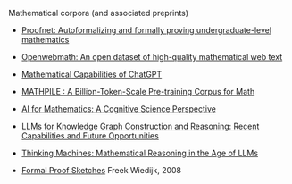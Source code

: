 Mathematical corpora (and associated preprints)

* [Proofnet: Autoformalizing and formally proving undergraduate-level mathematics](https://arxiv.org/pdf/2302.12433)
* [Openwebmath: An open dataset of high-quality mathematical web text]()
* [Mathematical Capabilities of ChatGPT](https://arxiv.org/pdf/2301.13867)
* [MATHPILE : A Billion-Token-Scale Pre-training Corpus for Math](https://arxiv.org/pdf/2312.17120)
* [AI for Mathematics: A Cognitive Science Perspective](https://mathai2023.github.io/papers/38.pdf)
* [LLMs for Knowledge Graph Construction and Reasoning: Recent Capabilities and Future Opportunities](https://arxiv.org/pdf/2305.13168)


* [Thinking Machines: Mathematical Reasoning in the Age of LLMs](https://arxiv.org/pdf/2508.00459)
* [Formal Proof Sketches](https://cs.ru.nl/~freek/pubs/sketches2.pdf) Freek Wiedijk, 2008
